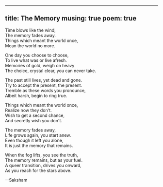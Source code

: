 -----
title: The Memory
musing: true
poem: true
-----

Time blows like the wind,  
The memory fades away.  
Things which meant the world once,  
Mean the world no more.  

One day you choose to choose,  
To live what was or live afresh.  
Memories of gold, weigh on heavy  
The choice, crystal clear, you can never take.  

The past still lives, yet dead and gone.  
Try to accept the present, the present.  
Tremble as these words you pronounce,  
Albeit harsh, begin to ring true.  

Things which meant the world once,  
Realize now they don't.  
Wish to get a second chance,  
And secretly wish you don't.  

The memory fades away,  
Life grows again, you start anew.  
Even though it left you alone,  
It is just the memory that remains.  

When the fog lifts, you see the truth,  
The memory remains, but as your fuel.  
A queer transition, drives you onward,  
As you reach for the stars above.  

--Saksham
